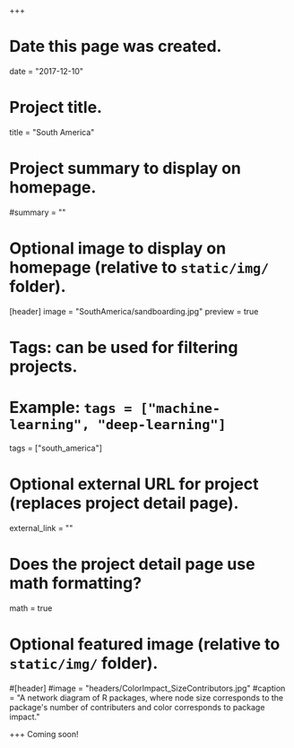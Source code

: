 +++
# Date this page was created.
date = "2017-12-10"

# Project title.
title = "South America"

# Project summary to display on homepage.
#summary = ""

# Optional image to display on homepage (relative to `static/img/` folder).
[header]
image = "SouthAmerica/sandboarding.jpg"
preview = true


# Tags: can be used for filtering projects.
# Example: `tags = ["machine-learning", "deep-learning"]`
tags = ["south_america"]

# Optional external URL for project (replaces project detail page).
external_link = ""

# Does the project detail page use math formatting?
math = true

# Optional featured image (relative to `static/img/` folder).
#[header]
#image = "headers/ColorImpact_SizeContributors.jpg"
#caption = "A network diagram of R packages, where node size corresponds to the package's number of contributers and color corresponds to package impact."

+++
Coming soon!
